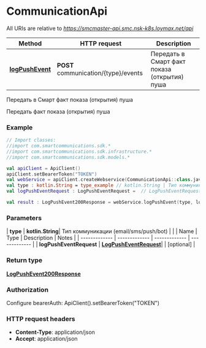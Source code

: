# CommunicationApi

All URIs are relative to *https://smcmaster-api.smc.nsk-k8s.loymax.net/api*

| Method | HTTP request | Description |
| ------------- | ------------- | ------------- |
| [**logPushEvent**](CommunicationApi.md#logPushEvent) | **POST** communication/{type}/events | Передать в Смарт факт показа (открытия) пуша |



Передать в Смарт факт показа (открытия) пуша

Передать факт показа (открытия) пуша

### Example
```kotlin
// Import classes:
//import com.smartcommunications.sdk.*
//import com.smartcommunications.sdk.infrastructure.*
//import com.smartcommunications.sdk.models.*

val apiClient = ApiClient()
apiClient.setBearerToken("TOKEN")
val webService = apiClient.createWebservice(CommunicationApi::class.java)
val type : kotlin.String = type_example // kotlin.String | Тип коммуникации (email/sms/push/bot)
val logPushEventRequest : LogPushEventRequest =  // LogPushEventRequest | 

val result : LogPushEvent200Response = webService.logPushEvent(type, logPushEventRequest)
```

### Parameters
| **type** | **kotlin.String**| Тип коммуникации (email/sms/push/bot) | |
| Name | Type | Description  | Notes |
| ------------- | ------------- | ------------- | ------------- |
| **logPushEventRequest** | [**LogPushEventRequest**](LogPushEventRequest.md)|  | [optional] |

### Return type

[**LogPushEvent200Response**](LogPushEvent200Response.md)

### Authorization


Configure bearerAuth:
    ApiClient().setBearerToken("TOKEN")

### HTTP request headers

 - **Content-Type**: application/json
 - **Accept**: application/json

